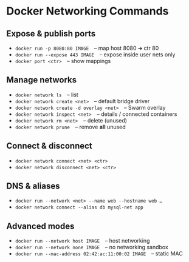 # Docker Networking Commands

## Expose & publish ports
- `docker run -p 8080:80 IMAGE` – map host 8080 ➜ ctr 80  
- `docker run --expose 443 IMAGE` – expose inside user nets only  
- `docker port <ctr>` – show mappings  

## Manage networks
- `docker network ls` – list  
- `docker network create <net>` – default bridge driver  
- `docker network create -d overlay <net>` – Swarm overlay  
- `docker network inspect <net>` – details / connected containers  
- `docker network rm <net>` – delete (unused)  
- `docker network prune` – remove **all** unused  

## Connect & disconnect
- `docker network connect <net> <ctr>`  
- `docker network disconnect <net> <ctr>`  

## DNS & aliases
- `docker run --network <net> --name web --hostname web …`  
- `docker network connect --alias db mysql-net app`  

## Advanced modes
- `docker run --network host IMAGE` – host networking  
- `docker run --network none IMAGE` – no networking sandbox  
- `docker run --mac-address 02:42:ac:11:00:02 IMAGE` – static MAC  
